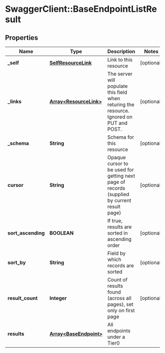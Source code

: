 # SwaggerClient::BaseEndpointListResult

## Properties
Name | Type | Description | Notes
------------ | ------------- | ------------- | -------------
**_self** | [**SelfResourceLink**](SelfResourceLink.md) | Link to this resource | [optional] 
**_links** | [**Array&lt;ResourceLink&gt;**](ResourceLink.md) | The server will populate this field when returing the resource. Ignored on PUT and POST. | [optional] 
**_schema** | **String** | Schema for this resource | [optional] 
**cursor** | **String** | Opaque cursor to be used for getting next page of records (supplied by current result page) | [optional] 
**sort_ascending** | **BOOLEAN** | If true, results are sorted in ascending order | [optional] 
**sort_by** | **String** | Field by which records are sorted | [optional] 
**result_count** | **Integer** | Count of results found (across all pages), set only on first page | [optional] 
**results** | [**Array&lt;BaseEndpoint&gt;**](BaseEndpoint.md) | All endpoints under a Tier0 | 


